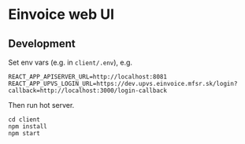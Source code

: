 # Einvoice web UI

## Development

Set env vars (e.g. in `client/.env`), e.g.
```text
REACT_APP_APISERVER_URL=http://localhost:8081
REACT_APP_UPVS_LOGIN_URL=https://dev.upvs.einvoice.mfsr.sk/login?callback=http://localhost:3000/login-callback
```

Then run hot server.
```shell script
cd client
npm install
npm start
```
